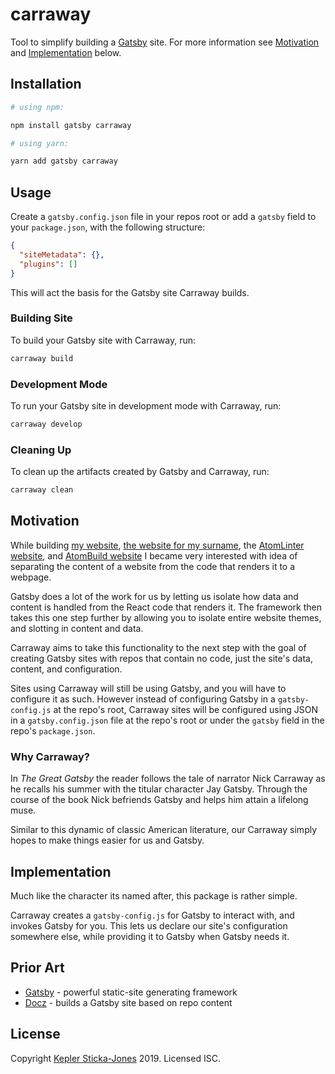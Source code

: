 # carraway

Tool to simplify building a [Gatsby](https://www.gatsbyjs.org/) site. For more information see [Motivation](#motivation) and [Implementation](#implementation) below.

## Installation

```bash
# using npm:

npm install gatsby carraway

# using yarn:

yarn add gatsby carraway
```

## Usage

Create a `gatsby.config.json` file in your repos root or add a `gatsby` field to your `package.json`, with the following structure:

```json
{
  "siteMetadata": {},
  "plugins": []
}
```

This will act the basis for the Gatsby site Carraway builds.

### Building Site

To build your Gatsby site with Carraway, run:

```bash
carraway build
```

### Development Mode

To run your Gatsby site in development mode with Carraway, run:

```bash
carraway develop
```

### Cleaning Up

To clean up the artifacts created by Gatsby and Carraway, run:

```bash
carraway clean
```

## Motivation

While building [my website](https://github.com/keplersj/website), [the website for my surname](https://github.com/keplersj/surname-site), the [AtomLinter website](https://github.com/AtomLinter/atomlinter.github.io), and [AtomBuild website](https://github.com/AtomBuild/atombuild.github.io) I became very interested with idea of separating the content of a website from the code that renders it to a webpage.

Gatsby does a lot of the work for us by letting us isolate how data and content is handled from the React code that renders it. The framework then takes this one step further by allowing you to isolate entire website themes, and slotting in content and data.

Carraway aims to take this functionality to the next step with the goal of creating Gatsby sites with repos that contain no code, just the site's data, content, and configuration.

Sites using Carraway will still be using Gatsby, and you will have to configure it as such. However instead of configuring Gatsby in a `gatsby-config.js` at the repo's root, Carraway sites will be configured using JSON in a `gatsby.config.json` file at the repo's root or under the `gatsby` field in the repo's `package.json`.

### Why Carraway?

In _The Great Gatsby_ the reader follows the tale of narrator Nick Carraway as he recalls his summer with the titular character Jay Gatsby. Through the course of the book Nick befriends Gatsby and helps him attain a lifelong muse.

Similar to this dynamic of classic American literature, our Carraway simply hopes to make things easier for us and Gatsby.

## Implementation

Much like the character its named after, this package is rather simple.

Carraway creates a `gatsby-config.js` for Gatsby to interact with, and invokes Gatsby for you. This lets us declare our site's configuration somewhere else, while providing it to Gatsby when Gatsby needs it.

## Prior Art

- [Gatsby](https://www.gatsbyjs.org/) - powerful static-site generating framework
- [Docz](https://www.docz.site/) - builds a Gatsby site based on repo content

## License

Copyright [Kepler Sticka-Jones](https://keplersj.com) 2019. Licensed ISC.
